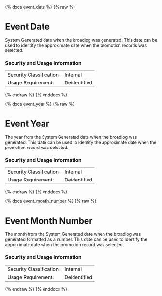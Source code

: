 {% docs event_date %}
{% raw %}

<a name="event_date"></a>
# Event Date
System Generated date when the broadlog was generated. This date can be used to identify the
approximate date when the promotion records was selected. 

### Security and Usage Information
|     |     |  
| --- | --- |
| Security Classification: | Internal |
| Usage Requirement:       | Deidentified |

{% endraw %}
{% enddocs %}


{% docs event_year %}
{% raw %}

<a name="event_year"></a>
# Event Year
The year from the System Generated date when the broadlog was generated. This date can be used
to identify the approximate date when the promotion record was selected. 

### Security and Usage Information
|     |     |  
| --- | --- |
| Security Classification: | Internal |
| Usage Requirement:       | Deidentified |

{% endraw %}
{% enddocs %}


{% docs event_month_number %}
{% raw %}

<a name="event_month_number"></a>
# Event Month Number
The month from the System Generated date when the broadlog was generated formatted as a
number. This date can be used to identify the approximate date when the promotion
record was selected. 

### Security and Usage Information
|     |     |  
| --- | --- |
| Security Classification: | Internal |
| Usage Requirement:       | Deidentified |

{% endraw %}
{% enddocs %}